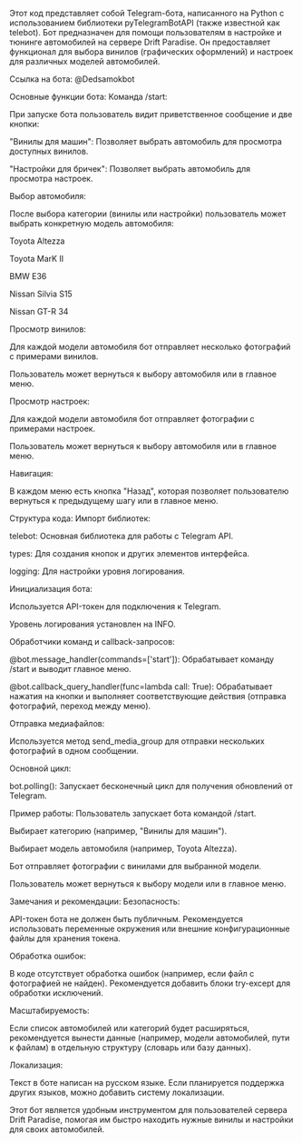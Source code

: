 Этот код представляет собой Telegram-бота, написанного на Python с использованием библиотеки pyTelegramBotAPI (также известной как telebot). Бот предназначен для помощи пользователям в настройке и тюнинге автомобилей на сервере Drift Paradise. Он предоставляет функционал для выбора винилов (графических оформлений) и настроек для различных моделей автомобилей.

Ссылка на бота: @Dedsamokbot

Основные функции бота:
Команда /start:

При запуске бота пользователь видит приветственное сообщение и две кнопки:

"Винилы для машин": Позволяет выбрать автомобиль для просмотра доступных винилов.

"Настройки для бричек": Позволяет выбрать автомобиль для просмотра настроек.

Выбор автомобиля:

После выбора категории (винилы или настройки) пользователь может выбрать конкретную модель автомобиля:

Toyota Altezza

Toyota MarK II

BMW E36

Nissan Silvia S15

Nissan GT-R 34

Просмотр винилов:

Для каждой модели автомобиля бот отправляет несколько фотографий с примерами винилов.

Пользователь может вернуться к выбору автомобиля или в главное меню.

Просмотр настроек:

Для каждой модели автомобиля бот отправляет фотографии с примерами настроек.

Пользователь может вернуться к выбору автомобиля или в главное меню.

Навигация:

В каждом меню есть кнопка "Назад", которая позволяет пользователю вернуться к предыдущему шагу или в главное меню.

Структура кода:
Импорт библиотек:

telebot: Основная библиотека для работы с Telegram API.

types: Для создания кнопок и других элементов интерфейса.

logging: Для настройки уровня логирования.

Инициализация бота:

Используется API-токен для подключения к Telegram.

Уровень логирования установлен на INFO.

Обработчики команд и callback-запросов:

@bot.message_handler(commands=['start']): Обрабатывает команду /start и выводит главное меню.

@bot.callback_query_handler(func=lambda call: True): Обрабатывает нажатия на кнопки и выполняет соответствующие действия (отправка фотографий, переход между меню).

Отправка медиафайлов:

Используется метод send_media_group для отправки нескольких фотографий в одном сообщении.

Основной цикл:

bot.polling(): Запускает бесконечный цикл для получения обновлений от Telegram.

Пример работы:
Пользователь запускает бота командой /start.

Выбирает категорию (например, "Винилы для машин").

Выбирает модель автомобиля (например, Toyota Altezza).

Бот отправляет фотографии с винилами для выбранной модели.

Пользователь может вернуться к выбору модели или в главное меню.

Замечания и рекомендации:
Безопасность:

API-токен бота не должен быть публичным. Рекомендуется использовать переменные окружения или внешние конфигурационные файлы для хранения токена.

Обработка ошибок:

В коде отсутствует обработка ошибок (например, если файл с фотографией не найден). Рекомендуется добавить блоки try-except для обработки исключений.

Масштабируемость:

Если список автомобилей или категорий будет расширяться, рекомендуется вынести данные (например, модели автомобилей, пути к файлам) в отдельную структуру (словарь или базу данных).

Локализация:

Текст в боте написан на русском языке. Если планируется поддержка других языков, можно добавить систему локализации.

Этот бот является удобным инструментом для пользователей сервера Drift Paradise, помогая им быстро находить нужные винилы и настройки для своих автомобилей.
